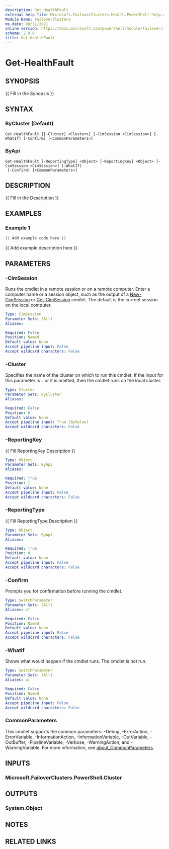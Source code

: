 ```yaml
---
description: Get-HealthFault
external help file: Microsoft.FailoverClusters.Health.PowerShell-help.xml
Module Name: FailoverClusters
ms.date: 08/31/2021
online version: https://docs.microsoft.com/powershell/module/failoverclusters/get-healthfault?view=windowsserver2022-ps&wt.mc_id=ps-gethelp
schema: 2.0.0
title: Get-HealthFault
---
```


# Get-HealthFault

## SYNOPSIS
{{ Fill in the Synopsis }}

## SYNTAX

### ByCluster (Default)
```
Get-HealthFault [[-Cluster] <Cluster>] [-CimSession <CimSession>] [-WhatIf] [-Confirm] [<CommonParameters>]
```

### ByApi
```
Get-HealthFault [-ReportingType] <Object> [-ReportingKey] <Object> [-CimSession <CimSession>] [-WhatIf]
 [-Confirm] [<CommonParameters>]
```

## DESCRIPTION
{{ Fill in the Description }}

## EXAMPLES

### Example 1
```powershell
{{ Add example code here }}
```

{{ Add example description here }}

## PARAMETERS

### -CimSession
Runs the cmdlet in a remote session or on a remote computer. Enter a computer name or a session
object, such as the output of a [New-CimSession](https://go.microsoft.com/fwlink/p/?LinkId=227967)
or [Get-CimSession](https://go.microsoft.com/fwlink/p/?LinkId=227966) cmdlet. The default is the
current session on the local computer.

```yaml
Type: CimSession
Parameter Sets: (All)
Aliases:

Required: False
Position: Named
Default value: None
Accept pipeline input: False
Accept wildcard characters: False
```

### -Cluster
Specifies the name of the cluster on which to run this cmdlet.
If the input for this parameter is `.` or it is omitted, then the cmdlet runs on the local cluster.

```yaml
Type: Cluster
Parameter Sets: ByCluster
Aliases:

Required: False
Position: 0
Default value: None
Accept pipeline input: True (ByValue)
Accept wildcard characters: False
```

### -ReportingKey
{{ Fill ReportingKey Description }}

```yaml
Type: Object
Parameter Sets: ByApi
Aliases:

Required: True
Position: 1
Default value: None
Accept pipeline input: False
Accept wildcard characters: False
```

### -ReportingType
{{ Fill ReportingType Description }}

```yaml
Type: Object
Parameter Sets: ByApi
Aliases:

Required: True
Position: 0
Default value: None
Accept pipeline input: False
Accept wildcard characters: False
```

### -Confirm
Prompts you for confirmation before running the cmdlet.

```yaml
Type: SwitchParameter
Parameter Sets: (All)
Aliases: cf

Required: False
Position: Named
Default value: None
Accept pipeline input: False
Accept wildcard characters: False
```

### -WhatIf
Shows what would happen if the cmdlet runs.
The cmdlet is not run.

```yaml
Type: SwitchParameter
Parameter Sets: (All)
Aliases: wi

Required: False
Position: Named
Default value: None
Accept pipeline input: False
Accept wildcard characters: False
```

### CommonParameters
This cmdlet supports the common parameters: -Debug, -ErrorAction, -ErrorVariable,
-InformationAction, -InformationVariable, -OutVariable, -OutBuffer, -PipelineVariable, -Verbose,
-WarningAction, and -WarningVariable. For more information, see
[about_CommonParameters](http://go.microsoft.com/fwlink/?LinkID=113216).

## INPUTS

### Microsoft.FailoverClusters.PowerShell.Cluster

## OUTPUTS

### System.Object
## NOTES

## RELATED LINKS
